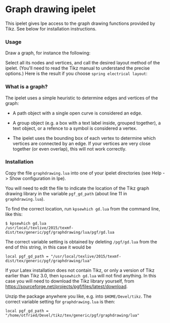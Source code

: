 # Graph drawing ipelet

This ipelet gives Ipe access to the graph drawing functions provided
by Tikz.  See below for installation instructions.

### Usage

Draw a graph, for instance the following:


Select all its nodes and vertices, and call the desired layout method
of the ipelet. (You'll need to read the Tikz manual to understand the
precise options.)  Here is the result if you choose `spring electrical
layout`:



### What is a graph?

The ipelet uses a simple heuristic to determine edges and vertices of
the graph:

- A path object with a single open curve is considered an edge.

- A group object (e.g. a box with a text label inside, grouped
  together), a text object, or a refence to a symbol is considered
  a vertex.

- The ipelet uses the bounding box of each vertex to determine which
  vertices are connected by an edge.  If your vertices are very close
  together (or even overlap), this will not work correctly.


### Installation

Copy the file `graphdrawing.lua` into one of your ipelet directories
(see Help -> Show configuration in Ipe).

You will need to edit the file to indicate the location of the Tikz
graph drawing library in the variable `pgf_gd_path` (about line 11 in
`graphdrawing.lua`).

To find the correct location, run `kpsewhich gd.lua` from the command
line, like this:

```
$ kpsewhich gd.lua
/usr/local/texlive/2015/texmf-dist/tex/generic/pgf/graphdrawing/lua/pgf/gd.lua
```

The correct variable setting is obtained by deleting `/pgf/gd.lua` from
the end of this string, in this case it would be

```
local pgf_gd_path = "/usr/local/texlive/2015/texmf-dist/tex/generic/pgf/graphdrawing/lua"
```

If your Latex installation does not contain Tikz, or only a version of
Tikz earlier than Tikz 3.0, then `kpsewhich gd.lua` will not find
anything.  In this case you will need to download the Tikz library
yourself, from https://sourceforge.net/projects/pgf/files/latest/download.

Unzip the package anywhere you like, e.g. into `$HOME/Devel/tikz`.
The correct variable setting for `graphdrawing.lua` is then:

```
local pgf_gd_path = "/home/otfried/Devel/tikz/tex/generic/pgf/graphdrawing/lua"
```







